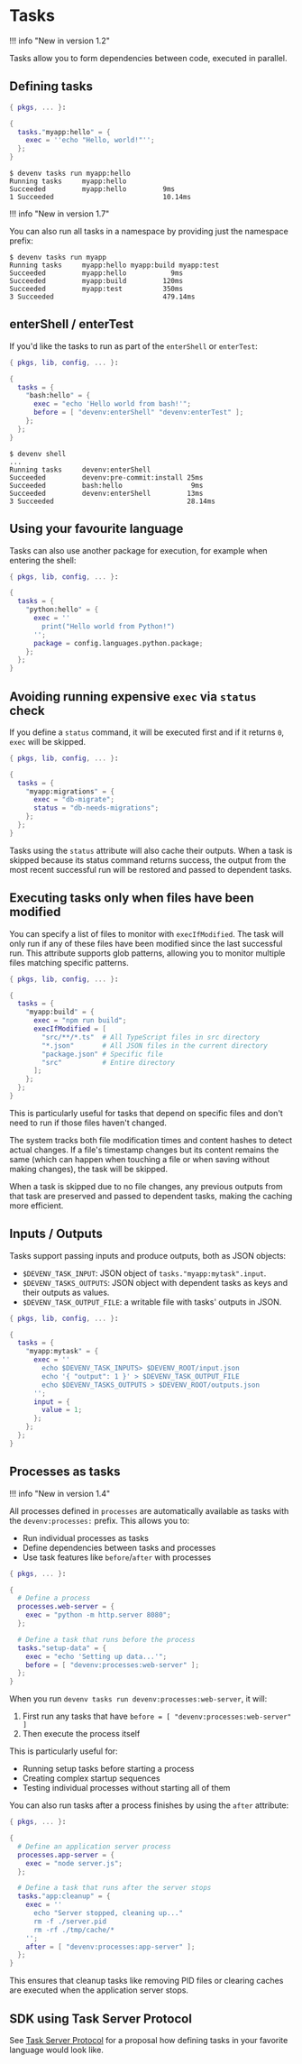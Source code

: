 # Tasks

!!! info "New in version 1.2"

Tasks allow you to form dependencies between code, executed in parallel.

## Defining tasks

```nix title="devenv.nix"
{ pkgs, ... }:

{
  tasks."myapp:hello" = {
    exec = ''echo "Hello, world!"'';
  };
}
```

```shell-session
$ devenv tasks run myapp:hello
Running tasks     myapp:hello
Succeeded         myapp:hello         9ms
1 Succeeded                           10.14ms
```

!!! info "New in version 1.7"

You can also run all tasks in a namespace by providing just the namespace prefix:

```shell-session
$ devenv tasks run myapp
Running tasks     myapp:hello myapp:build myapp:test
Succeeded         myapp:hello           9ms
Succeeded         myapp:build         120ms
Succeeded         myapp:test          350ms
3 Succeeded                           479.14ms
```

## enterShell / enterTest

If you'd like the tasks to run as part of the `enterShell` or `enterTest`:

```nix title="devenv.nix"
{ pkgs, lib, config, ... }:

{
  tasks = {
    "bash:hello" = {
      exec = "echo 'Hello world from bash!'";
      before = [ "devenv:enterShell" "devenv:enterTest" ];
    };
  };
}
```

```shell-session
$ devenv shell
...
Running tasks     devenv:enterShell
Succeeded         devenv:pre-commit:install 25ms
Succeeded         bash:hello                 9ms
Succeeded         devenv:enterShell         13ms
3 Succeeded                                 28.14ms
```

## Using your favourite language

Tasks can also use another package for execution, for example when entering the shell:

```nix title="devenv.nix"
{ pkgs, lib, config, ... }:

{
  tasks = {
    "python:hello" = {
      exec = ''
        print("Hello world from Python!")
      '';
      package = config.languages.python.package;
    };
  };
}
```

## Avoiding running expensive `exec` via `status` check

If you define a `status` command, it will be executed first and if it returns `0`, `exec` will be skipped.

```nix title="devenv.nix"
{ pkgs, lib, config, ... }:

{
  tasks = {
    "myapp:migrations" = {
      exec = "db-migrate";
      status = "db-needs-migrations";
    };
  };
}
```

Tasks using the `status` attribute will also cache their outputs. When a task is skipped because its status command returns success, the output from the most recent successful run will be restored and passed to dependent tasks.

## Executing tasks only when files have been modified

You can specify a list of files to monitor with `execIfModified`. The task will only run if any of these files have been modified since the last successful run. This attribute supports glob patterns, allowing you to monitor multiple files matching specific patterns.

```nix title="devenv.nix"
{ pkgs, lib, config, ... }:

{
  tasks = {
    "myapp:build" = {
      exec = "npm run build";
      execIfModified = [
        "src/**/*.ts"  # All TypeScript files in src directory
        "*.json"       # All JSON files in the current directory
        "package.json" # Specific file
        "src"          # Entire directory
      ];
    };
  };
}
```

This is particularly useful for tasks that depend on specific files and don't need to run if those files haven't changed.

The system tracks both file modification times and content hashes to detect actual changes. If a file's timestamp changes but its content remains the same (which can happen when touching a file or when saving without making changes), the task will be skipped.

When a task is skipped due to no file changes, any previous outputs from that task are preserved and passed to dependent tasks, making the caching more efficient.

## Inputs / Outputs

Tasks support passing inputs and produce outputs, both as JSON objects:

- `$DEVENV_TASK_INPUT`: JSON object of  `tasks."myapp:mytask".input`.
- `$DEVENV_TASKS_OUTPUTS`: JSON object with dependent tasks as keys and their outputs as values.
- `$DEVENV_TASK_OUTPUT_FILE`: a writable file with tasks' outputs in JSON.

```nix title="devenv.nix"
{ pkgs, lib, config, ... }:

{
  tasks = {
    "myapp:mytask" = {
      exec = ''
        echo $DEVENV_TASK_INPUTS> $DEVENV_ROOT/input.json
        echo '{ "output": 1 }' > $DEVENV_TASK_OUTPUT_FILE
        echo $DEVENV_TASKS_OUTPUTS > $DEVENV_ROOT/outputs.json
      '';
      input = {
        value = 1;
      };
    };
  };
}
```

## Processes as tasks

!!! info "New in version 1.4"

All processes defined in `processes` are automatically available as tasks with the `devenv:processes:` prefix. This allows you to:

- Run individual processes as tasks
- Define dependencies between tasks and processes
- Use task features like `before`/`after` with processes

```nix title="devenv.nix"
{ pkgs, ... }:

{
  # Define a process
  processes.web-server = {
    exec = "python -m http.server 8080";
  };

  # Define a task that runs before the process
  tasks."setup-data" = {
    exec = "echo 'Setting up data...'";
    before = [ "devenv:processes:web-server" ];
  };
}
```

When you run `devenv tasks run devenv:processes:web-server`, it will:
1. First run any tasks that have `before = [ "devenv:processes:web-server" ]`
2. Then execute the process itself

This is particularly useful for:
- Running setup tasks before starting a process
- Creating complex startup sequences
- Testing individual processes without starting all of them

You can also run tasks after a process finishes by using the `after` attribute:

```nix title="devenv.nix"
{ pkgs, ... }:

{
  # Define an application server process
  processes.app-server = {
    exec = "node server.js";
  };

  # Define a task that runs after the server stops
  tasks."app:cleanup" = {
    exec = ''
      echo "Server stopped, cleaning up..."
      rm -f ./server.pid
      rm -rf ./tmp/cache/*
    '';
    after = [ "devenv:processes:app-server" ];
  };
}
```

This ensures that cleanup tasks like removing PID files or clearing caches are executed when the application server stops.

## SDK using Task Server Protocol

See [Task Server Protocol](https://github.com/cachix/devenv/issues/1457) for a proposal how defining tasks in your favorite language would look like.
